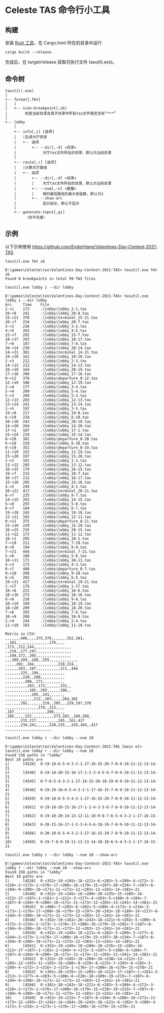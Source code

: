 # Celeste TAS 命令行小工具

## 构建

安装 [Rust 工具](https://www.rust-lang.org/zh-CN/)，在 Cargo.toml 所在的目录中运行
```
cargo build --release
```
完成后，在 target/release 获取可执行文件 tasutil(.exe)。

## 命令树

```
tasutil(.exe)
|
+-- format{,fmt}
|   |
|   +-- scan-breakpoint[,sb]
|        检查当前目录及其子目录中所有tas文件是否含有“***”
|  
+-- lobby 
    |
    +-- info[,i] [选项]
    |   |生成大厅信息
    |   +-- 选项
    |       +-- --dir[,-d] <目录>
    |            大厅tas文件所在的目录，默认为当前目录
    |
    +-- route[,r] [选项]
    |   |计算大厅路线
    |   +-- 选项
    |       +-- --dir[,-d] <目录>
    |       |    大厅tas文件所在的目录，默认为当前目录
    |       +-- --num[,-n] <数量>
    |       |    用时最短路径的最大收留数，默认为1
    |       +-- --show-arc
    |            显示弧长，默认不显示
    |
    +-- generate-input[,gi]
         （尚不完善）   
```

## 示例

以下示例使用 https://github.com/EnderHane/Valentines-Day-Contest-2021-TAS

```tasutil.exe fmt sb```
```
D:\games\Celeste\tas\Valentines-Day-Contest-2021-TAS> tasutil.exe fmt sb
Found 0 breakpoints in total 99 TAS files
```

```tasutil.exe lobby i --dir lobby```
```
D:\games\Celeste\tas\Valentines-Day-Contest-2021-TAS> tasutil.exe lobby i --dir lobby
Arc     Time    File
2->1    173     .\lobby\lobby_2-1.tas
20->8   241     .\lobby\lobby_20-8.tas
15->21  378     .\lobby\terminal_15-21.tas
20->7   234     .\lobby\lobby_20-7.tas
3->2    216     .\lobby\lobby_3-2.tas
4->5    203     .\lobby\lobby_4-5.tas
15->7   292     .\lobby\lobby_15-7.tas
18->17  283     .\lobby\lobby_18-17.tas
7->8    187     .\lobby\lobby_7-8.tas
20->14  230     .\lobby\lobby_20-14.tas
14->21  381     .\lobby\terminal_14-21.tas
19->20  161     .\lobby\lobby_19-20.tas
2->3    212     .\lobby\lobby_2-3.tas
14->13  212     .\lobby\lobby_14-13.tas
20->19  164     .\lobby\lobby_20-19.tas
17->16  200     .\lobby\lobby_17-16.tas
0->12   376     .\lobby\departure_0-12.tas
12->19  186     .\lobby\lobby_12-19.tas
3->4    177     .\lobby\lobby_3-4.tas
5->4    209     .\lobby\lobby_5-4.tas
5->3    209     .\lobby\lobby_5-3.tas
12->13  203     .\lobby\lobby_12-13.tas
13->14  241     .\lobby\lobby_13-14.tas
3->5    197     .\lobby\lobby_3-5.tas
19->8   217     .\lobby\lobby_19-8.tas
6->19   224     .\lobby\lobby_6-19.tas
20->18  243     .\lobby\lobby_20-18.tas
14->20  264     .\lobby\lobby_14-20.tas
17->1   187     .\lobby\lobby_17-1.tas
15->14  219     .\lobby\lobby_15-14.tas
0->20   381     .\lobby\departure_0-20.tas
6->18   228     .\lobby\lobby_6-18.tas
0->19   352     .\lobby\departure_0-19.tas
11->19  332     .\lobby\lobby_11-19.tas
15->20  197     .\lobby\lobby_15-20.tas
1->2    181     .\lobby\lobby_1-2.tas
13->12  205     .\lobby\lobby_13-12.tas
16->15  179     .\lobby\lobby_16-15.tas
19->7   215     .\lobby\lobby_19-7.tas
16->17  212     .\lobby\lobby_16-17.tas
15->16  205     .\lobby\lobby_15-16.tas
4->2    244     .\lobby\lobby_4-2.tas
20->21  417     .\lobby\terminal_20-21.tas
8->7    225     .\lobby\lobby_8-7.tas
14->15  263     .\lobby\lobby_14-15.tas
5->8    255     .\lobby\lobby_5-8.tas
6->7    184     .\lobby\lobby_6-7.tas
19->18  245     .\lobby\lobby_19-18.tas
12->11  165     .\lobby\lobby_12-11.tas
0->11   375     .\lobby\departure_0-11.tas
15->19  229     .\lobby\lobby_15-19.tas
20->15  235     .\lobby\lobby_20-15.tas
11->12  173     .\lobby\lobby_11-12.tas
18->1   285     .\lobby\lobby_18-1.tas
7->19   211     .\lobby\lobby_7-19.tas
8->9    194     .\lobby\lobby_8-9.tas
7->21   444     .\lobby\terminal_7-21.tas
5->6    188     .\lobby\lobby_5-6.tas
10->11  171     .\lobby\lobby_10-11.tas
4->3    172     .\lobby\lobby_4-3.tas
0->7    406     .\lobby\departure_0-7.tas
9->10   200     .\lobby\lobby_9-10.tas
6->5    202     .\lobby\lobby_6-5.tas
19->21  417     .\lobby\terminal_19-21.tas
1->17   176     .\lobby\lobby_1-17.tas
18->6   221     .\lobby\lobby_18-6.tas
18->16  273     .\lobby\lobby_18-16.tas
9->8    220     .\lobby\lobby_9-8.tas
18->19  189     .\lobby\lobby_18-19.tas
18->20  209     .\lobby\lobby_18-20.tas
7->6    203     .\lobby\lobby_7-6.tas
10->9   208     .\lobby\lobby_10-9.tas
2->4    244     .\lobby\lobby_2-4.tas
11->10  183     .\lobby\lobby_11-10.tas

Matrix in CSV:
,,,,,,,406,,,,375,376,,,,,,,352,381,
,,181,,,,,,,,,,,,,,,176,,,,
,173,,212,244,,,,,,,,,,,,,,,,,
,,216,,177,197,,,,,,,,,,,,,,,,
,,244,172,,203,,,,,,,,,,,,,,,,
,,,209,209,,188,,255,,,,,,,,,,,,,
,,,,,202,,184,,,,,,,,,,,228,224,,
,,,,,,203,,187,,,,,,,,,,,211,,444
,,,,,,,225,,194,,,,,,,,,,,,
,,,,,,,,220,,200,,,,,,,,,,,
,,,,,,,,,208,,171,,,,,,,,,,
,,,,,,,,,,183,,173,,,,,,,332,,
,,,,,,,,,,,165,,203,,,,,,186,,
,,,,,,,,,,,,205,,241,,,,,,,
,,,,,,,,,,,,,212,,263,,,,,264,381
,,,,,,,292,,,,,,,219,,205,,,229,197,378
,,,,,,,,,,,,,,,179,,212,,,,
,187,,,,,,,,,,,,,,,200,,,,,
,285,,,,,221,,,,,,,,,,273,283,,189,209,
,,,,,,,215,217,,,,,,,,,,245,,161,417
,,,,,,,234,241,,,,,,230,235,,,243,164,,417
,,,,,,,,,,,,,,,,,,,,,

```

```tasutil.exe lobby r --dir lobby --num 10```
```
D:\games\Celeste\tas\Valentines-Day-Contest-2021-TAS [main ≡]> tasutil.exe lobby r --dir lobby --num 10
Found 158 paths in "lobby"
Best 10 paths are
1)      [4526]  0-19-18-6-5-4-3-2-1-17-16-15-20-7-8-9-10-11-12-13-14-21
2)      [4540]  0-19-18-20-15-16-17-1-2-3-4-5-6-7-8-9-10-11-12-13-14-21
3)      [4545]  0-7-6-5-4-3-2-1-17-16-15-20-18-19-8-9-10-11-12-13-14-21
4)      [4546]  0-19-20-18-6-5-4-3-2-1-17-16-15-7-8-9-10-11-12-13-14-21
5)      [4559]  0-19-18-6-5-3-4-2-1-17-16-15-20-7-8-9-10-11-12-13-14-21
6)      [4561]  0-19-18-20-15-16-17-1-2-4-3-5-6-7-8-9-10-11-12-13-14-21
7)      [4562]  0-19-18-20-14-13-12-11-10-9-8-7-6-5-4-3-2-1-17-16-15-21
8)      [4563]  0-20-15-16-17-1-2-3-4-5-6-18-19-7-8-9-10-11-12-13-14-21
9)      [4566]  0-20-18-6-5-4-3-2-1-17-16-15-19-7-8-9-10-11-12-13-14-21
10)     [4569]  0-19-7-8-9-10-11-12-13-14-20-18-6-5-4-3-2-1-17-16-15-21
```

```tasutil.exe lobby r --dir lobby --num 10 --show-arc```
```
D:\games\Celeste\tas\Valentines-Day-Contest-2021-TAS> tasutil.exe lobby r --dir lobby --num 10 --show-arc
Found 158 paths in "lobby"
Best 10 paths are
1)      [4526]  0-<352>-19-<245>-18-<221>-6-<202>-5-<209>-4-<172>-3-<216>-2-<173>-1-<176>-17-<200>-16-<179>-15-<197>-20-<234>-7-<187>-8-<194>-9-<200>-10-<171>-11-<173>-12-<203>-13-<241>-14-<381>-21
2)      [4540]  0-<352>-19-<245>-18-<209>-20-<235>-15-<205>-16-<212>-17-<187>-1-<181>-2-<212>-3-<177>-4-<203>-5-<188>-6-<184>-7-<187>-8-<194>-9-<200>-10-<171>-11-<173>-12-<203>-13-<241>-14-<381>-21
3)      [4545]  0-<406>-7-<203>-6-<202>-5-<209>-4-<172>-3-<216>-2-<173>-1-<176>-17-<200>-16-<179>-15-<197>-20-<243>-18-<189>-19-<217>-8-<194>-9-<200>-10-<171>-11-<173>-12-<203>-13-<241>-14-<381>-21
4)      [4546]  0-<352>-19-<161>-20-<243>-18-<221>-6-<202>-5-<209>-4-<172>-3-<216>-2-<173>-1-<176>-17-<200>-16-<179>-15-<292>-7-<187>-8-<194>-9-<200>-10-<171>-11-<173>-12-<203>-13-<241>-14-<381>-21
5)      [4559]  0-<352>-19-<245>-18-<221>-6-<202>-5-<209>-3-<177>-4-<244>-2-<173>-1-<176>-17-<200>-16-<179>-15-<197>-20-<234>-7-<187>-8-<194>-9-<200>-10-<171>-11-<173>-12-<203>-13-<241>-14-<381>-21
6)      [4561]  0-<352>-19-<245>-18-<209>-20-<235>-15-<205>-16-<212>-17-<187>-1-<181>-2-<244>-4-<172>-3-<197>-5-<188>-6-<184>-7-<187>-8-<194>-9-<200>-10-<171>-11-<173>-12-<203>-13-<241>-14-<381>-21
7)      [4562]  0-<352>-19-<245>-18-<209>-20-<230>-14-<212>-13-<205>-12-<165>-11-<183>-10-<208>-9-<220>-8-<225>-7-<203>-6-<202>-5-<209>-4-<172>-3-<216>-2-<173>-1-<176>-17-<200>-16-<179>-15-<378>-21
8)      [4563]  0-<381>-20-<235>-15-<205>-16-<212>-17-<187>-1-<181>-2-<212>-3-<177>-4-<203>-5-<188>-6-<228>-18-<189>-19-<215>-7-<187>-8-<194>-9-<200>-10-<171>-11-<173>-12-<203>-13-<241>-14-<381>-21
9)      [4566]  0-<381>-20-<243>-18-<221>-6-<202>-5-<209>-4-<172>-3-<216>-2-<173>-1-<176>-17-<200>-16-<179>-15-<229>-19-<215>-7-<187>-8-<194>-9-<200>-10-<171>-11-<173>-12-<203>-13-<241>-14-<381>-21
10)     [4569]  0-<352>-19-<215>-7-<187>-8-<194>-9-<200>-10-<171>-11-<173>-12-<203>-13-<241>-14-<264>-20-<243>-18-<221>-6-<202>-5-<209>-4-<172>-3-<216>-2-<173>-1-<176>-17-<200>-16-<179>-15-<378>-21
```
